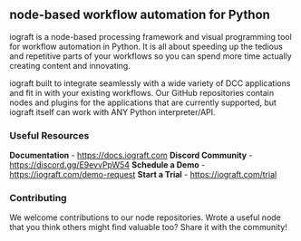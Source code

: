 ## node-based workflow automation for Python

iograft is a node-based processing framework and visual programming tool for workflow automation in Python. It is all about speeding up the tedious and repetitive parts of your workflows so you can spend more time actually creating content and innovating.

iograft built to integrate seamlessly with a wide variety of DCC applications and fit in with your existing workflows. Our GitHub repositories contain nodes and plugins for the applications that are currently supported, but iograft itself can work with ANY Python interpreter/API.

### Useful Resources
**Documentation** - https://docs.iograft.com
**Discord Community** - https://discord.gg/E9evvPpW54
**Schedule a Demo** - https://iograft.com/demo-request
**Start a Trial** - https://iograft.com/trial

### Contributing
We welcome contributions to our node repositories. Wrote a useful node that you think others might find valuable too? Share it with the community!
